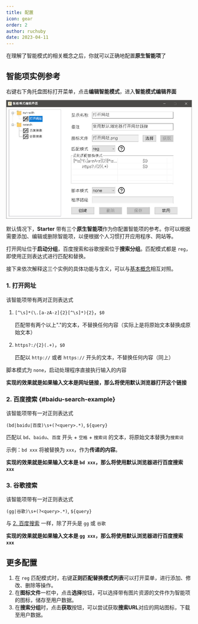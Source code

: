 ```yaml
---
title: 配置
icon: gear
order: 2
author: ruchuby
date: 2023-04-11
---
```


在理解了智能模式的相关概念之后，你就可以正确地配置**原生智能项**了

## 智能项实例参考

右键右下角托盘图标打开菜单，点击**编辑智能模式**，进入**智能模式编辑界面**

![智能模式编辑界面](../../images/edit-intelligent-mode.jpg)

默认情况下，**Starter** 带有三个**原生智能项**作为你配置智能项的参考。你可以根据需要添加、编辑或删除智能项，以便根据个人习惯打开应用程序、网站等。

打开网址位于**启动分组**，百度搜索和谷歌搜索位于**搜索分组**。匹配模式都是 `reg`，即使用正则表达式进行匹配和替换。

接下来依次解释这三个实例的具体功能与含义，可以与[基本概念](./concept.md)相互对照。

### 1. 打开网址

该智能项带有两对正则表达式

1. `[^\s]*(\.[a-zA-z]{2}[^\s]*){2}`，`$0` 

    匹配带有两个以上"."的文本，不替换任何内容（实际上是将原始文本替换成原始文本）

2. `https?:/{2}(.+)`，`$0`

    匹配以 `http://` 或者 `https://` 开头的文本，不替换任何内容（同上）

脚本模式为 `none`，启动处理程序直接执行输入的内容

**实现的效果就是如果输入文本是网址链接，那么将使用默认浏览器打开这个链接**

### 2. 百度搜索 {#baidu-search-example}

该智能项带有一对正则表达式

`(bd|baidu|百度)\s+(?<query>.*)`, `${query}`

匹配以 `bd`、`baidu`、`百度` 开头 + `空格` + `搜索词` 的文本，将原始文本替换为`搜索词`

示例：`bd xxx` 将被替换为 `xxx`，作为**传递的内容**。

**实现的效果就是如果输入文本是 `bd xxx`，那么将使用默认浏览器进行百度搜索 `xxx`**

### 3. 谷歌搜索

该智能项带有一对正则表达式

`(gg|谷歌)\s+(?<query>.*)`, `${query}`

与 [2. 百度搜索](#baidu-search-example) 一样，除了开头是 `gg` 或 `谷歌`

**实现的效果就是如果输入文本是 `gg xxx`，那么将使用默认浏览器进行百度搜索 `xxx`**

## 更多配置

1. 在 `reg` 匹配模式时，右键**正则匹配替换模式列表**可以打开菜单，进行添加、修改、删除等操作。
2. 在**图标文件**一栏中，点击**选择**按钮，可以选择带有图片资源的文件作为智能项的图标，储存至用户数据。
3. 在**搜索分组**时，点击**获取**按钮，可以尝试获取**搜索URL**对应的网站图标，下载至用户数据。
